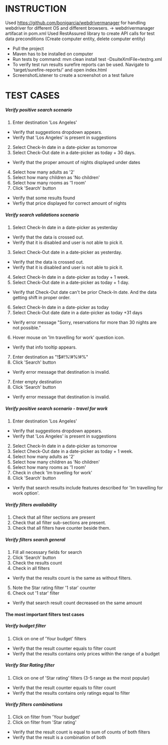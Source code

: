 # INSTRUCTION
Used https://github.com/bonigarcia/webdrivermanager for handling webdriver for different OS and different browsers. -> webdrivermanager artifacat in pom.xml
Used RestAssured library to create API calls for test data preconditions (Create computer entity, delete computer entity)

- Pull the project
- Maven has to be installed on computer
- Run tests by command: mvn clean install test -DsuiteXmlFile=testng.xml
- To verify test run results surefire reports can be used. Navigate to 'target/surefire-reports/' and open index.html
- ScreenshotListener to create a screenshot on a test failure


# TEST CASES

##### Verify positive search scenario

1. Enter destination 'Los Angeles'

- Verify that suggestions dropdown appears.
- Verify that 'Los Angeles' is present in suggestions

2. Select Check-In date in a date-picker as tomorrow
3. Select Check-Out date in a date-picker as today + 30 days.

- Verify that the proper amount of nights displayed under dates

4. Select how many adults as '2'
5. Select how many children as 'No children'
6. Select how many rooms as '1 room'
7. Click 'Search' button

- Verify that some results found
- Verfiy that price displayed for correct amount of nights

##### Verify search validations scenario

1. Select Check-In date in a date-picker as yesterday

- Verify that the data is crossed out.
- Verify that it is disabled and user is not able to pick it.

3. Select Check-Out date in a date-picker as yesterday.
- Verify that the data is crossed out.
- Verify that it is disabled and user is not able to pick it.

4. Select Check-In date in a date-picker as today + 1 week.
5. Select Check-Out date in a date-picker as today + 1 day.

- Verify that Check-Out date can't be prior Check-In date. And the data getting shift in proper order.

6. Select Check-In date in a date-picker as today
7. Select Check-Out date date in a date-picker as today +31 days

- Verify error message "Sorry, reservations for more than 30 nights are not possible."

6. Hover mouse on 'Im travelling for work' question icon.

- Verify that info tooltip appears.

7. Enter destination as "!$#!%!#%!#%"
8. Click 'Search' button

- Verify error message that destination is invalid.

7. Enter empty destination
8. Click 'Search' button

- Verify error message that destination is invalid.


##### Verify positive search scenario - travel for work

1. Enter destination 'Los Angeles'

- Verify that suggestions dropdown appears.
- Verify that 'Los Angeles' is present in suggestions

2. Select Check-In date in a date-picker as tomorrow
3. Select Check-Out date in a date-picker as today + 1 week.
4. Select how many adults as '2'
5. Select how many children as 'No children'
6. Select how many rooms as '1 room'
7. Check in check 'Im travelling for work'
7. Click 'Search' button

- Verify that search results include features described for 'Im travelling for work option'.


##### Verify filters availability

1. Check that all filter sections are present
2. Check that all filter sub-sections are present.
3. Check that all filters have counter beside them.

##### Verify filters search general

1. Fill all necessary fields for search
2. Click 'Search' button
3. Check the results count
4. Check in all filters 
- Verify that the results count is the same as without filters.
5. Note the Star rating filter '1 star' counter 
6. Check out '1 star' filter
- Verify that search result count decreased on the same amount

#### The most important filters test cases

##### Verify budget filter

1. Click on one of 'Your budget' filters 
- Verify that the result counter equals to filter count
- Verify that the results contains only prices within the range of a budget

##### Verify Star Rating filter

1. Click on one of 'Star rating' filters (3-5 range as the most popular)
- Verify that the result counter equals to filter count
- Verify that the results contains only ratings equal to filter


##### Verify filters combinations

1. Click on filter from 'Your budget'
2. Click on filter from 'Star rating'

- Verify that the result count is equal to sum of counts of both filters
- Verify that the result is a combination of both

